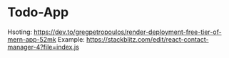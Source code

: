 # Todo-App

Hsoting: https://dev.to/gregpetropoulos/render-deployment-free-tier-of-mern-app-52mk
Example: https://stackblitz.com/edit/react-contact-manager-4?file=index.js
